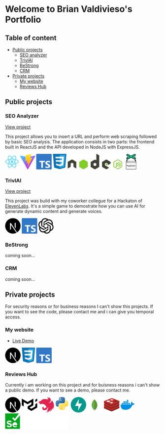 # Welcome to Brian Valdivieso's Portfolio

## Table of content
- [Public projects](#public-projects)
    - [SEO analyzer](#seo-analyzer)
    - [TrivIAl](#trivial)
    - [BeStrong](#bestrong)
    - [CRM](#crm)
- [Private projects](#private-projects)
    - [My website](#my-website)
    - [Reviews Hub](#reviews-hub)

## Public projects

### SEO Analyzer
[View project](seo-analyzer/)

This project allows you to insert a URL and perform web scraping followed by basic SEO analysis. The application consists in two parts: the frontend built in ReactJS and the API developed in NodeJS with ExpressJS.
<p float="left">
<img height="50px" src="https://raw.githubusercontent.com/BrianValdiviesoDev/common-resources/master/logos/react.svg" />
<img height="50px" src="https://raw.githubusercontent.com/BrianValdiviesoDev/common-resources/master/logos/vite.svg" />
<img height="50px" src="https://raw.githubusercontent.com/BrianValdiviesoDev/common-resources/master/logos/typescript.svg" />
<img height="50px" src="https://raw.githubusercontent.com/BrianValdiviesoDev/common-resources/master/logos/css.svg" />
<img height="50px" src="https://raw.githubusercontent.com/BrianValdiviesoDev/common-resources/master/logos/nodejs.svg" />
<img height="50px" src="https://raw.githubusercontent.com/BrianValdiviesoDev/common-resources/master/logos/puppeteer.svg" />
</p>

### TrivIAl

[View project](trivial/)

This project was build with my coworker collegue for a Hackaton of [ElevenLabs](https://elevenlabs.io/). It's a simple game to demostrate how you can use AI for generate dynamic content and generate voices.

<p float="left">
<img height="50px" src="https://raw.githubusercontent.com/BrianValdiviesoDev/common-resources/master/logos/next-js.svg" />
<img height="50px" src="https://raw.githubusercontent.com/BrianValdiviesoDev/common-resources/master/logos/typescript.svg" />
<img height="50px" src="https://raw.githubusercontent.com/BrianValdiviesoDev/common-resources/master/logos/openai.svg" />
</p>

### BeStrong

coming soon...

### CRM
coming soon...

## Private projects
For security reasons or for business reasons I can't show this projects. 
If you want to see the code, please contact me and i can give you temporal access.
### My website
- [Live Demo](https://brianvaldivieso.com)

<p float="left">
<img height="50px" src="https://raw.githubusercontent.com/BrianValdiviesoDev/common-resources/master/logos/next-js.svg" />
<img height="50px" src="https://raw.githubusercontent.com/BrianValdiviesoDev/common-resources/master/logos/css.svg" />
<img height="50px" src="https://raw.githubusercontent.com/BrianValdiviesoDev/common-resources/master/logos/typescript.svg" />
</p>

### Reviews Hub
Currently i am working on this project and for buisness reasons i can't show a public demo. If you want to see a demo, please contact me.

<p float="left">
<img height="50px" src="https://raw.githubusercontent.com/BrianValdiviesoDev/common-resources/master/logos/next-js.svg" />
<img height="50px" src="https://raw.githubusercontent.com/BrianValdiviesoDev/common-resources/master/logos/materialui.svg" />
<img height="50px" src="https://raw.githubusercontent.com/BrianValdiviesoDev/common-resources/master/logos/nestjs.svg" />
<img height="50px" src="https://raw.githubusercontent.com/BrianValdiviesoDev/common-resources/master/logos/python.svg" />
<img height="50px" src="https://raw.githubusercontent.com/BrianValdiviesoDev/common-resources/master/logos/fastapi.svg" />
<img height="50px" src="https://raw.githubusercontent.com/BrianValdiviesoDev/common-resources/master/logos/mongodb.svg" />
<img height="50px" src="https://raw.githubusercontent.com/BrianValdiviesoDev/common-resources/master/logos/redis.svg" />
<img height="50px" src="https://raw.githubusercontent.com/BrianValdiviesoDev/common-resources/master/logos/docker.svg" />
<img height="50px" src="https://raw.githubusercontent.com/BrianValdiviesoDev/common-resources/master/logos/selenium.svg" />
</p>



